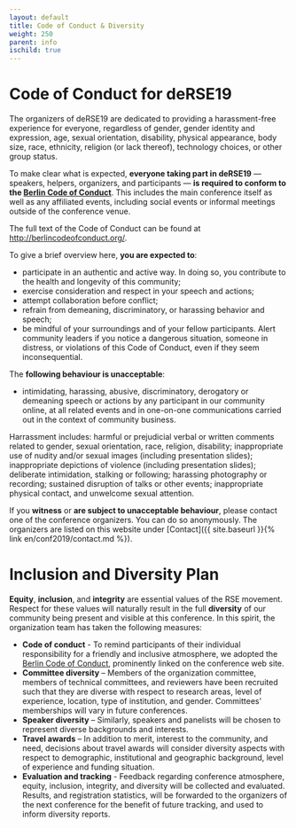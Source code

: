 ```yaml
--- 
layout: default 
title: Code of Conduct & Diversity
weight: 250
parent: info
ischild: true
---
```


# Code of Conduct for deRSE19

The organizers of deRSE19 are dedicated to providing a harassment-free experience for everyone, regardless of gender, gender identity and expression, age, sexual orientation, disability, physical appearance, body size, race, ethnicity, religion (or lack thereof), technology choices, or other group status.

To make clear what is expected, **everyone taking part in deRSE19** — speakers, helpers, organizers, and participants — **is required to conform to the [Berlin Code of Conduct](http://berlincodeofconduct.org/)**. This includes the main conference itself as well as any affiliated events, including social events or informal meetings outside of the conference venue.

The full text of the Code of Conduct can be found at <http://berlincodeofconduct.org/>.

To give a brief overview here, **you are expected to**:

- participate in an authentic and active way. In doing so, you contribute to the health and longevity of this community;
- exercise consideration and respect in your speech and actions;
- attempt collaboration before conflict;
- refrain from demeaning, discriminatory, or harassing behavior and speech;
- be mindful of your surroundings and of your fellow participants. Alert community leaders if you notice a dangerous situation, someone in distress, or violations of this Code of Conduct, even if they seem inconsequential.

The **following behaviour is unacceptable**:

- intimidating, harassing, abusive, discriminatory, derogatory or demeaning speech or actions by any participant in our community online, at all related events and in one-on-one communications carried out in the context of community business.

Harrassment includes: harmful or prejudicial verbal or written comments related to gender, sexual orientation, race, religion, disability; inappropriate use of nudity and/or sexual images (including presentation slides); inappropriate depictions of violence (including presentation slides); deliberate intimidation, stalking or following; harassing photography or recording; sustained disruption of talks or other events; inappropriate physical contact, and unwelcome sexual attention.

If you **witness** or **are subject to unacceptable behaviour**, please contact one of the conference organizers. You can do so anonymously. The organizers are listed on this website under [Contact]({{ site.baseurl }}{% link en/conf2019/contact.md %}).

# Inclusion and Diversity Plan

**Equity**, **inclusion**, and **integrity** are essential values
of the RSE movement. Respect for these values will naturally result
in the full **diversity** of our community being present and visible
at this conference. In this spirit, the organization team has taken
the following measures:

* **Code of conduct** - To remind participants of their individual
  responsibility for a friendly and inclusive atmosphere, we adopted
  the [Berlin Code of Conduct](https://berlincodeofconduct.org/),
  prominently linked on the conference web site.
* **Committee diversity** – Members of the organization committee,
  members of technical committees, and reviewers have been
  recruited such that they are diverse with respect to research
  areas, level of experience, location, type of institution,
  and gender. Committees’ memberships will vary in future conferences.
* **Speaker diversity** – Similarly, speakers and panelists will be
  chosen to represent diverse backgrounds and interests.
* **Travel awards** – In addition to merit, interest to the community,
  and need, decisions about travel awards will consider diversity
  aspects with respect to demographic, institutional and geographic
  background, level of experience and funding situation.
* **Evaluation and tracking** - Feedback regarding conference
  atmosphere, equity, inclusion, integrity, and diversity will
  be collected and evaluated. Results, and registration statistics,
  will be forwarded to the organizers of the next conference for the
  benefit of future tracking, and used to inform diversity reports.

